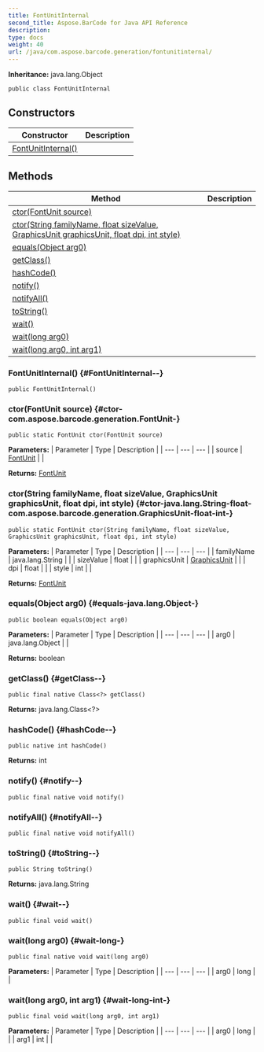 ```yaml
---
title: FontUnitInternal
second_title: Aspose.BarCode for Java API Reference
description: 
type: docs
weight: 40
url: /java/com.aspose.barcode.generation/fontunitinternal/
---
```

**Inheritance:**
java.lang.Object
```
public class FontUnitInternal
```
## Constructors

| Constructor | Description |
| --- | --- |
| [FontUnitInternal()](#FontUnitInternal--) |  |
## Methods

| Method | Description |
| --- | --- |
| [ctor(FontUnit source)](#ctor-com.aspose.barcode.generation.FontUnit-) |  |
| [ctor(String familyName, float sizeValue, GraphicsUnit graphicsUnit, float dpi, int style)](#ctor-java.lang.String-float-com.aspose.barcode.generation.GraphicsUnit-float-int-) |  |
| [equals(Object arg0)](#equals-java.lang.Object-) |  |
| [getClass()](#getClass--) |  |
| [hashCode()](#hashCode--) |  |
| [notify()](#notify--) |  |
| [notifyAll()](#notifyAll--) |  |
| [toString()](#toString--) |  |
| [wait()](#wait--) |  |
| [wait(long arg0)](#wait-long-) |  |
| [wait(long arg0, int arg1)](#wait-long-int-) |  |
### FontUnitInternal() {#FontUnitInternal--}
```
public FontUnitInternal()
```


### ctor(FontUnit source) {#ctor-com.aspose.barcode.generation.FontUnit-}
```
public static FontUnit ctor(FontUnit source)
```




**Parameters:**
| Parameter | Type | Description |
| --- | --- | --- |
| source | [FontUnit](../../com.aspose.barcode.generation/fontunit) |  |

**Returns:**
[FontUnit](../../com.aspose.barcode.generation/fontunit)
### ctor(String familyName, float sizeValue, GraphicsUnit graphicsUnit, float dpi, int style) {#ctor-java.lang.String-float-com.aspose.barcode.generation.GraphicsUnit-float-int-}
```
public static FontUnit ctor(String familyName, float sizeValue, GraphicsUnit graphicsUnit, float dpi, int style)
```




**Parameters:**
| Parameter | Type | Description |
| --- | --- | --- |
| familyName | java.lang.String |  |
| sizeValue | float |  |
| graphicsUnit | [GraphicsUnit](../../com.aspose.barcode.generation/graphicsunit) |  |
| dpi | float |  |
| style | int |  |

**Returns:**
[FontUnit](../../com.aspose.barcode.generation/fontunit)
### equals(Object arg0) {#equals-java.lang.Object-}
```
public boolean equals(Object arg0)
```




**Parameters:**
| Parameter | Type | Description |
| --- | --- | --- |
| arg0 | java.lang.Object |  |

**Returns:**
boolean
### getClass() {#getClass--}
```
public final native Class<?> getClass()
```




**Returns:**
java.lang.Class<?>
### hashCode() {#hashCode--}
```
public native int hashCode()
```




**Returns:**
int
### notify() {#notify--}
```
public final native void notify()
```




### notifyAll() {#notifyAll--}
```
public final native void notifyAll()
```




### toString() {#toString--}
```
public String toString()
```




**Returns:**
java.lang.String
### wait() {#wait--}
```
public final void wait()
```




### wait(long arg0) {#wait-long-}
```
public final native void wait(long arg0)
```




**Parameters:**
| Parameter | Type | Description |
| --- | --- | --- |
| arg0 | long |  |

### wait(long arg0, int arg1) {#wait-long-int-}
```
public final void wait(long arg0, int arg1)
```




**Parameters:**
| Parameter | Type | Description |
| --- | --- | --- |
| arg0 | long |  |
| arg1 | int |  |

